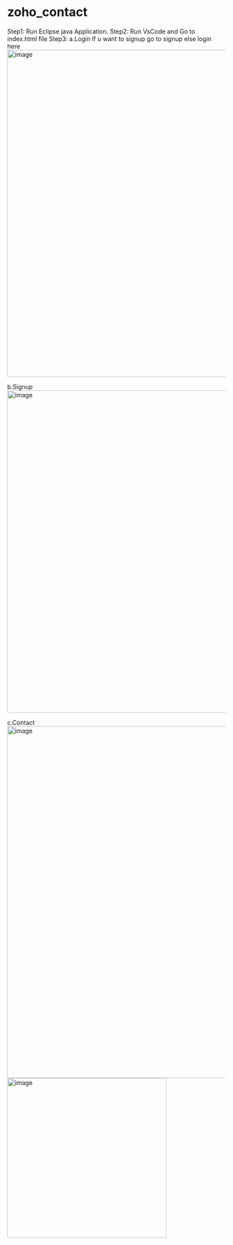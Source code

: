 # zoho_contact
Step1: Run Eclipse java Application.
Step2: Run VsCode and Go to index.html file
Step3:
a.Login
If u want to signup go to signup else login here
<img width="752" alt="image" src="https://user-images.githubusercontent.com/100738954/156702267-d4b31344-4234-4e28-98af-a236198c8764.png">


b.Signup
<img width="741" alt="image" src="https://user-images.githubusercontent.com/100738954/156702381-aebde75c-4bb3-417e-a0e6-1842412f69d4.png">

c.Contact
<img width="809" alt="image" src="https://user-images.githubusercontent.com/100738954/156700000-20bf6ad1-49ee-4468-b207-4e6e7d7d5a33.png">
<img width="367" alt="image" src="https://user-images.githubusercontent.com/100738954/156700104-e85a1198-9c72-4294-a2f8-30e800139dfc.png">


